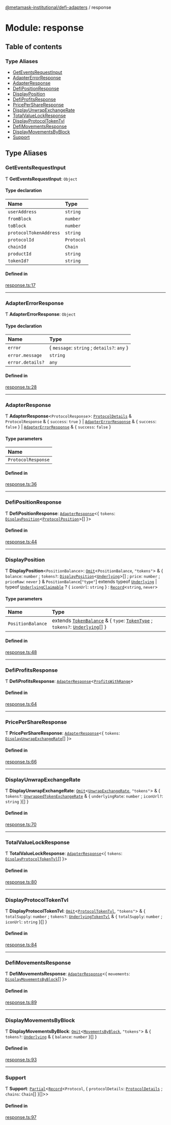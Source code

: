 [@metamask-institutional/defi-adapters](../README.md) / response

# Module: response

## Table of contents

### Type Aliases

- [GetEventsRequestInput](response.md#geteventsrequestinput)
- [AdapterErrorResponse](response.md#adaptererrorresponse)
- [AdapterResponse](response.md#adapterresponse)
- [DefiPositionResponse](response.md#defipositionresponse)
- [DisplayPosition](response.md#displayposition)
- [DefiProfitsResponse](response.md#defiprofitsresponse)
- [PricePerShareResponse](response.md#pricepershareresponse)
- [DisplayUnwrapExchangeRate](response.md#displayUnwrapExchangeRate)
- [TotalValueLockResponse](response.md#totalvaluelockresponse)
- [DisplayProtocolTokenTvl](response.md#displayprotocoltokentvl)
- [DefiMovementsResponse](response.md#defimovementsresponse)
- [DisplayMovementsByBlock](response.md#displaymovementsbyblock)
- [Support](response.md#support)

## Type Aliases

### GetEventsRequestInput

Ƭ **GetEventsRequestInput**: `Object`

#### Type declaration

| Name                   | Type       |
| :--------------------- | :--------- |
| `userAddress`          | `string`   |
| `fromBlock`            | `number`   |
| `toBlock`              | `number`   |
| `protocolTokenAddress` | `string`   |
| `protocolId`           | `Protocol` |
| `chainId`              | `Chain`    |
| `productId`            | `string`   |
| `tokenId?`             | `string`   |

#### Defined in

[response.ts:17](https://github.com/consensys-vertical-apps/mmi-defi-adapters/blob/main/src/types/response.ts#L17)

---

### AdapterErrorResponse

Ƭ **AdapterErrorResponse**: `Object`

#### Type declaration

| Name             | Type                                        |
| :--------------- | :------------------------------------------ |
| `error`          | { `message`: `string` ; `details?`: `any` } |
| `error.message`  | `string`                                    |
| `error.details?` | `any`                                       |

#### Defined in

[response.ts:28](https://github.com/consensys-vertical-apps/mmi-defi-adapters/blob/main/src/types/response.ts#L28)

---

### AdapterResponse

Ƭ **AdapterResponse**<`ProtocolResponse`\>: [`ProtocolDetails`](adapter.md#protocoldetails) & `ProtocolResponse` & { `success`: `true` } \| [`AdapterErrorResponse`](response.md#adaptererrorresponse) & { `success`: `false` } \| [`AdapterErrorResponse`](response.md#adaptererrorresponse) & { `success`: `false` }

#### Type parameters

| Name               |
| :----------------- |
| `ProtocolResponse` |

#### Defined in

[response.ts:36](https://github.com/consensys-vertical-apps/mmi-defi-adapters/blob/main/src/types/response.ts#L36)

---

### DefiPositionResponse

Ƭ **DefiPositionResponse**: [`AdapterResponse`](response.md#adapterresponse)<{ `tokens`: [`DisplayPosition`](response.md#displayposition)<[`ProtocolPosition`](../interfaces/adapter.ProtocolPosition.md)\>[] }\>

#### Defined in

[response.ts:44](https://github.com/consensys-vertical-apps/mmi-defi-adapters/blob/main/src/types/response.ts#L44)

---

### DisplayPosition

Ƭ **DisplayPosition**<`PositionBalance`\>: [`Omit`](https://www.typescriptlang.org/docs/handbook/utility-types.html#omittype-keys)<`PositionBalance`, `"tokens"`\> & { `balance`: `number` ; `tokens?`: [`DisplayPosition`](response.md#displayposition)<[`Underlying`](../interfaces/adapter.Underlying.md)\>[] ; `price`: `number` ; `priceRaw`: `never` } & `PositionBalance`[``"type"``] extends typeof [`Underlying`](adapter.md#underlying) \| typeof [`UnderlyingClaimable`](adapter.md#underlyingclaimable) ? { `iconUrl`: `string` } : [`Record`](https://www.typescriptlang.org/docs/handbook/utility-types.html#recordkeys-type)<`string`, `never`\>

#### Type parameters

| Name              | Type                                                                                                                                                                                 |
| :---------------- | :----------------------------------------------------------------------------------------------------------------------------------------------------------------------------------- |
| `PositionBalance` | extends [`TokenBalance`](../interfaces/adapter.TokenBalance.md) & { `type`: [`TokenType`](adapter.md#tokentype) ; `tokens?`: [`Underlying`](../interfaces/adapter.Underlying.md)[] } |

#### Defined in

[response.ts:48](https://github.com/consensys-vertical-apps/mmi-defi-adapters/blob/main/src/types/response.ts#L48)

---

### DefiProfitsResponse

Ƭ **DefiProfitsResponse**: [`AdapterResponse`](response.md#adapterresponse)<[`ProfitsWithRange`](../interfaces/adapter.ProfitsWithRange.md)\>

#### Defined in

[response.ts:64](https://github.com/consensys-vertical-apps/mmi-defi-adapters/blob/main/src/types/response.ts#L64)

---

### PricePerShareResponse

Ƭ **PricePerShareResponse**: [`AdapterResponse`](response.md#adapterresponse)<{ `tokens`: [`DisplayUnwrapExchangeRate`](response.md#displayUnwrapExchangeRate)[] }\>

#### Defined in

[response.ts:66](https://github.com/consensys-vertical-apps/mmi-defi-adapters/blob/main/src/types/response.ts#L66)

---

### DisplayUnwrapExchangeRate

Ƭ **DisplayUnwrapExchangeRate**: [`Omit`](https://www.typescriptlang.org/docs/handbook/utility-types.html#omittype-keys)<[`UnwrapExchangeRate`](../interfaces/adapter.UnwrapExchangeRate.md), `"tokens"`\> & { `tokens?`: [`UnwrappedTokenExchangeRate`](../interfaces/adapter.UnwrappedTokenExchangeRate.md) & { `underlyingRate`: `number` ; `iconUrl?`: `string` }[] }

#### Defined in

[response.ts:70](https://github.com/consensys-vertical-apps/mmi-defi-adapters/blob/main/src/types/response.ts#L70)

---

### TotalValueLockResponse

Ƭ **TotalValueLockResponse**: [`AdapterResponse`](response.md#adapterresponse)<{ `tokens`: [`DisplayProtocolTokenTvl`](response.md#displayprotocoltokentvl)[] }\>

#### Defined in

[response.ts:80](https://github.com/consensys-vertical-apps/mmi-defi-adapters/blob/main/src/types/response.ts#L80)

---

### DisplayProtocolTokenTvl

Ƭ **DisplayProtocolTokenTvl**: [`Omit`](https://www.typescriptlang.org/docs/handbook/utility-types.html#omittype-keys)<[`ProtocolTokenTvl`](../interfaces/adapter.ProtocolTokenTvl.md), `"tokens"`\> & { `totalSupply`: `number` ; `tokens?`: [`UnderlyingTokenTvl`](../interfaces/adapter.UnderlyingTokenTvl.md) & { `totalSupply`: `number` ; `iconUrl`: `string` }[] }

#### Defined in

[response.ts:84](https://github.com/consensys-vertical-apps/mmi-defi-adapters/blob/main/src/types/response.ts#L84)

---

### DefiMovementsResponse

Ƭ **DefiMovementsResponse**: [`AdapterResponse`](response.md#adapterresponse)<{ `movements`: [`DisplayMovementsByBlock`](response.md#displaymovementsbyblock)[] }\>

#### Defined in

[response.ts:89](https://github.com/consensys-vertical-apps/mmi-defi-adapters/blob/main/src/types/response.ts#L89)

---

### DisplayMovementsByBlock

Ƭ **DisplayMovementsByBlock**: [`Omit`](https://www.typescriptlang.org/docs/handbook/utility-types.html#omittype-keys)<[`MovementsByBlock`](../interfaces/adapter.MovementsByBlock.md), `"tokens"`\> & { `tokens?`: [`Underlying`](../interfaces/adapter.Underlying.md) & { `balance`: `number` }[] }

#### Defined in

[response.ts:93](https://github.com/consensys-vertical-apps/mmi-defi-adapters/blob/main/src/types/response.ts#L93)

---

### Support

Ƭ **Support**: [`Partial`](https://www.typescriptlang.org/docs/handbook/utility-types.html#partialtype)<[`Record`](https://www.typescriptlang.org/docs/handbook/utility-types.html#recordkeys-type)<`Protocol`, { `protocolDetails`: [`ProtocolDetails`](adapter.md#protocoldetails) ; `chains`: `Chain`[] }[]\>\>

#### Defined in

[response.ts:97](https://github.com/consensys-vertical-apps/mmi-defi-adapters/blob/main/src/types/response.ts#L97)
